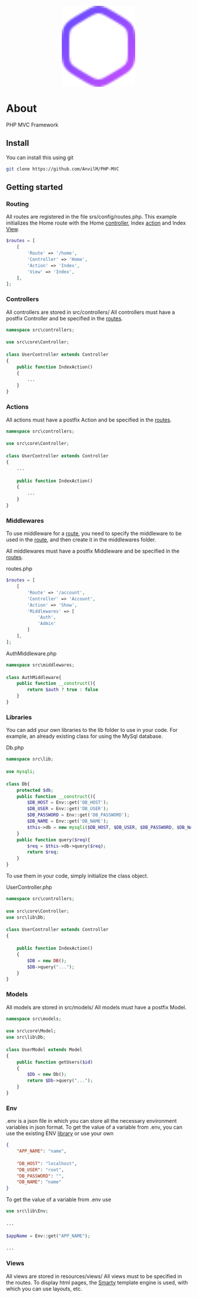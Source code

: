 <p align="center"><img src="logo.svg" width="200"></p>

# About

PHP MVC Framework

## Install
You can install this using git
```bash
git clone https://github.com/AnvilM/PHP-MVC
```

## Getting started

### Routing

All routes are registered in the file srs/config/routes.php.
This example initializes the Home route with the Home [controller](#controllers), Index [action](#actions) and Index [View](#views).
```php
$routes = [
    [
        'Route' => '/home',
        'Controller' => 'Home',
        'Action' => 'Index',
        'View' => 'Index',
    ],
];
```

### Controllers

All controllers are stored in src/controllers/
All controllers must have a postfix Controller and be specified in the [routes](#routing).

```php
namespace src\controllers;

use src\core\Controller;

class UserController extends Controller
{
    public function IndexAction()
    {
        ...
    }
}
```

### Actions

All actions must have a postfix Action and be specified in the [routes](#routing).

```php
namespace src\controllers;

use src\core\Controller;

class UserController extends Controller
{
    ...

    public function IndexAction()
    {
        ...
    }
}
```
### Middlewares

To use middleware for a [route](#routing), you need to specify the middleware to be used in the [route](#routing), and then create it in the middlewares folder.

All middlewares must have a postfix Middleware and be specified in the [routes](#routing).

routes.php
```php
$routes = [
    [
        'Route' => '/account',
        'Controller' => 'Account',
        'Action' => 'Show',
        'Middlewares' => [
            'Auth',
            'Admin'
        ]
    ],
];
```

AuthMiddleware.php
```php
namespace src\middlewares;

class AuthMiddleware{
    public function __construct(){
        return $auth ? true : false
    }
}
```

### Libraries
You can add your own libraries to the lib folder to use in your code.
For example, an already existing class for using the MySql database.

Db.php
```php
namespace src\lib;

use mysqli;

class Db{
    protected $db;
    public function __construct(){
        $DB_HOST = Env::get('DB_HOST');
        $DB_USER = Env::get('DB_USER');
        $DB_PASSWORD = Env::get('DB_PASSWORD');
        $DB_NAME = Env::get('DB_NAME');
        $this->db = new mysqli($DB_HOST, $DB_USER, $DB_PASSWORD, $DB_NAME);
    }
    public function query($req){
        $req = $this->db->query($req);
        return $req;
    }
}
```
To use them in your code, simply initialize the class object.

UserController.php
```php
namespace src\controllers;

use src\core\Controller;
use src\lib\Db;

class UserController extends Controller
{

    public function IndexAction()
    {
        $DB = new DB();
        $DB->query("...");
    }
}
```

### Models

All models are stored in src/models/
All models must have a postfix Model.

```php
namespace src\models;

use src\core\Model;
use src\lib\Db;

class UserModel extends Model
{
    public function getUsers($id)
    {
        $Db = new Db();
        return $Db->query("...");
    }
}
```

### Env
.env is a json file in which you can store all the necessary environment variables in json format.
To get the value of a variable from .env, you can use the existing ENV [library](#libraries) or use your own

```json
{
    "APP_NAME": "name",

    "DB_HOST": "localhost",
    "DB_USER": "root",
    "DB_PASSWORD": "",
    "DB_NAME": "name"
}
```
To get the value of a variable from .env use
```php
use src\lib\Env;

...

$appName = Env::get("APP_NAME");

...
```
### Views

All views are stored in resources/views/
All views must to be specified in the routes.
To display html pages, the <a href="https://www.smarty.net/">Smarty</a> template engine is used, with which you can use layouts, etc.

